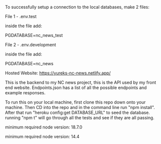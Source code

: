 To successfully setup a connection to the local databases, make 2 files:

File 1 - .env.test

inside the file add:

PGDATABASE=nc_news_test

File 2 - .env.development

inside the file add:

PGDATABASE=nc_news

Hosted Website: https://yureks-nc-news.netlify.app/

This is the backend to my NC news project, this is the API used by my front end website. Endpoints.json has a list of all the possible endpoints and example responses.

To run this on your local machine, first clone this repo down onto your machine. Then CD into the repo and in the command line run "npm install". After that run "heroku config:get DATABASE_URL" to seed the database. running "npm t" will go through all the tests and see if they are all passing.

minimum required node version: 18.7.0

minimum required node version: 14.4
